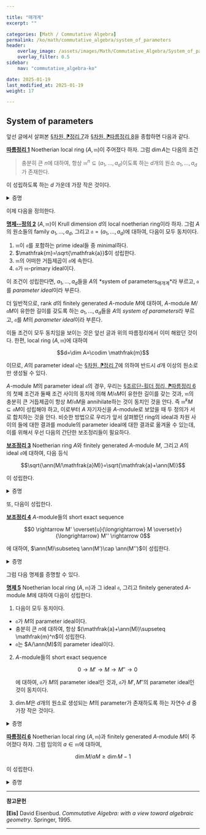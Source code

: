 ```yaml
---

title: "매개계"
excerpt: ""

categories: [Math / Commutative Algebra]
permalink: /ko/math/commutative_algebra/system_of_parameters
header:
    overlay_image: /assets/images/Math/Commutative_Algebra/System_of_parameters.png
    overlay_filter: 0.5
sidebar: 
    nav: "commutative_algebra-ko"

date: 2025-01-19
last_modified_at: 2025-01-19
weight: 17

---
```


## System of parameters

앞선 글에서 살펴본 [§차원, ⁋정리 7](/ko/math/commutative_algebra/Krull_dimension#thm7)과 [§차원, ⁋따름정리 8](/ko/math/commutative_algebra/Krull_dimension#cor8)을 종합하면 다음과 같다.

<div class="proposition" markdown="1">

<ins id="cor1">**따름정리 1**</ins> Noetherian local ring $(A, \mathfrak{m})$이 주어졌다 하자. 그럼 $\dim A$는 다음의 조건

> 충분히 큰 $n$에 대하여, 항상 $\mathfrak{m}^n\subseteq (a_1,\ldots, a_d)$이도록 하는 $d$개의 원소 $a_1,\ldots, a_d$가 존재한다. 

이 성립하도록 하는 $d$ 가운데 가장 작은 것이다.

</div>
<details class="proof" markdown="1">
<summary>증명</summary>

우선 $\mathfrak{m}^n\subseteq (a_1,\ldots, a_d)$라 가정하자. 그럼 [§조르단-횔더 정리, ⁋따름정리 8](/ko/math/commutative_algebra/Jordan-Holder_theorem#cor8)에 의하여 $\mathfrak{m}$은 $(a_1,\ldots, a_d)$를 포함하는 prime ideal 중 minimal한 것이다. 따라서 [§차원, ⁋정리 7](/ko/math/commutative_algebra/Krull_dimension#thm7)에 의하여 $\codim \mathfrak{m}\leq d$가 성립한다. 

반대로 $(A,\mathfrak{m})$이 $\dim A=d$를 만족한다 하자. 그럼 정의에 의하여, 길이 $d$의 supremum은 $\mathfrak{m}$에서 시작하는 prime ideal들의 chain에서 나오므로, 정확히 $\codim \mathfrak{m}$과 같다. 따라서, [§차원, ⁋따름정리 8](/ko/math/commutative_algebra/Krull_dimension#cor8)을 사용하면 $\mathfrak{m}$이 ideal $(a_1,\ldots, a_d)$를 포함하는 것 중 minimal한 prime이도록 할 수 있다. 그럼 $\mathfrak{m}$은 $A/(a_1,\ldots, a_d)$에서 유일한 prime ideal이 되므로, 이것이 정확히 $A/(a_1,\ldots, a_d)$의 nilradical이 되어야 하고 ([§국소화의 성질들, ⁋따름정리 8](/ko/math/commutative_algebra//ko/math/commutative_algebra/properties_of_localization#cor8)) 따라서 원하는 결과를 얻는다. 

</details>

이제 다음을 정의한다. 

<div class="definition" markdown="1">

<ins id="prop-def2">**명제--정의 2**</ins> $(A,\mathfrak{m})$이 Krull dimension $d$의 local noetherian ring이라 하자. 그럼 $A$의 원소들의 family $a_1,\ldots, a_d$, 그리고 $\mathfrak{a}=(a_1,\ldots, a_d)$에 대하여, 다음이 모두 동치이다.

1. $\mathfrak{m}$이 $\mathfrak{a}$를 포함하는 prime ideal들 중 minimal하다.
2. $\mathfrak{m}=\sqrt{\mathfrak{a}}$이 성립한다.
3. $\mathfrak{m}$의 어떠한 거듭제곱이 $\mathfrak{a}$에 속한다. 
4. $\mathfrak{a}$가 $\mathfrak{m}$-primary ideal이다. 

이 조건이 성립한다면, $a_1,\ldots, a_d$들을 $A$의 *system of parameters<sub>매개계</sub>*라 부르고, $\mathfrak{a}$를 *parameter ideal*이라 부른다.

더 일반적으로, rank $d$의 finitely generated $A$-module $M$에 대하여, $A$-module $M/\mathfrak{a}M$이 유한한 길이를 갖도록 하는 $a_1,\ldots, a_d$들을 $A$의 *system of parameters*라 부르고, $\mathfrak{a}$를 $M$의 *parameter ideal*이라 부른다. 

</div>

이들 조건이 모두 동치임을 보이는 것은 앞선 글과 위의 따름정리에서 이미 해왔던 것이다. 한편, local ring $(A, \mathfrak{m})$에 대하여 

$$d=\dim A=\codim \mathfrak{m}$$

이므로, $A$의 parameter ideal $\mathfrak{a}$는 [§차원, ⁋정리 7](/ko/math/commutative_algebra/Krull_dimension#thm7)에 의하여 반드시 $d$개 이상의 원소로만 생성될 수 있다. 

$A$-module $M$의 parameter ideal $\mathfrak{a}$의 경우, 우리는 [§조르단-횔더 정리, ⁋따름정리 6](/ko/math/commutative_algebra/Jordan-Holder_theorem#cor6)의 첫째 조건과 둘째 조건 사이의 동치에 의해 $M/\mathfrak{a}M$이 유한한 길이를 갖는 것과, $\mathfrak{m}$의 충분히 큰 거듭제곱이 항상 $M/\mathfrak{a}M$을 annihilate하는 것이 동치인 것을 안다. 즉 $\mathfrak{m}^k M \subseteq \mathfrak{a}M$이 성립해야 하고, 이로부터 $A$ 자기자신을 $A$-module로 보았을 때 두 정의가 서로 합치하는 것을 안다. 비슷한 방법으로 우리가 앞서 살펴봤던 ring의 ideal과 차원 사이의 들에 대한 결과를 module의 parameter ideal에 대한 결과로 옮겨올 수 있는데, 이를 위해서 우선 다음의 간단한 보조정리들이 필요하다.

<div class="proposition" markdown="1">

<ins id="lem3">**보조정리 3**</ins> Noetherian ring $A$와 finitely generated $A$-module $M$, 그리고 $A$의 ideal $\mathfrak{a}$에 대하여, 다음 등식

$$\sqrt{\ann(M/\mathfrak{a}M)}=\sqrt{\mathfrak{a}+\ann(M)}$$

이 성립한다.

</div>
<details class="proof" markdown="1">
<summary>증명</summary>

[§국소화의 성질들, ⁋따름정리 8](/ko/math/commutative_algebra//ko/math/commutative_algebra/properties_of_localization#cor8)에 의하여 $\ann(M/\mathfrak{a}M)$을 포함하는 prime ideal들의 집합과 $\mathfrak{a}+\ann(M)$을 포함하는 prime ideal들의 집합이 정확히 동일하다는 것을 보이면 충분하다. 이제 prime ideal $\mathfrak{p}$가 $\ann(M/\mathfrak{a}M)$을 포함하는 것은 [§국소화, ⁋명제 5](/ko/math/commutative_algebra/localization#prop5)에 의하여 $(M/\mathfrak{a}M)\_\mathfrak{p}\neq 0$인 것과 동치이다. 그럼 $(M/\mathfrak{a}M)\_\mathfrak{p}=M\_\mathfrak{p}/\mathfrak{a}M\_\mathfrak{p}\neq 0$인 것은, [§정수적 확장, ⁋보조정리 8](/ko/math/commutative_algebra/integral_extension#lem8)에 의하여, $M\_\mathfrak{p}\neq 0$이고 $\mathfrak{a}A\_\mathfrak{p}\subseteq \mathfrak{p}A\_\mathfrak{p}$인 것과 동치이다. 이는 다시 [§국소화의 성질들, ⁋따름정리 8](/ko/math/commutative_algebra//ko/math/commutative_algebra/properties_of_localization#cor8)에 의하여, $\mathfrak{p}\supseteq \ann(M)$이고 $\mathfrak{p}\supseteq \mathfrak{a}$인 것, 즉 $\mathfrak{p}\supseteq \mathfrak{a}+\ann(M)$인 것과 동치이므로 원하는 결과를 얻는다. 

</details>

또, 다음이 성립한다.

<div class="proposition" markdown="1">

<ins id="lem4">**보조정리 4**</ins> $A$-module들의 short exact sequence

$$0 \rightarrow M' \overset{u}{\longrightarrow} M \overset{v}{\longrightarrow} M'' \rightarrow  0$$

에 대하여, $\ann(M)\subseteq \ann(M')\cap \ann(M'')$이 성립한다.

</div>
<details class="proof" markdown="1">
<summary>증명</summary>

$a\in\ann(M)$이라 하면, 임의의 $x'\in M'$에 대하여 $u(ax')=au(x')=0$이고, $u$는 injective이므로 $ax'=0$이다. 비슷하게, 임의의 $x''\in M''$에 대하여, $v(x)=x''$를 만족하는 $x\in M$을 찾을 수 있고 그럼 $ax''=av(x)=v(ax)=0$이다. 이로부터 원하는 결과를 얻는다. 

</details>

그럼 다음 명제를 증명할 수 있다. 

<div class="proposition" markdown="1">

<ins id="prop5">**명제 5**</ins> Noetherian local ring $(A,\mathfrak{m})$과 그 ideal $\mathfrak{a}$, 그리고 finitely generated $A$-module $M$에 대하여 다음이 성립한다.

1. 다음이 모두 동치이다.
  - $\mathfrak{a}$가 $M$의 parameter ideal이다. 
  - 충분히 큰 $n$에 대하여, 항상 $(\mathfrak{a}+\ann(M))\supseteq \mathfrak{m}^n$이 성립한다.
  - $\mathfrak{a}$는 $A/\ann(M)$의 parameter ideal이다.
2. $A$-module들의 short exact sequence 
    
    $$0 \rightarrow M' \rightarrow M \rightarrow M'' \rightarrow 0$$

    에 대하여, $\mathfrak{a}$가 $M$의 parameter ideal인 것과, $\mathfrak{a}$가 $M',M''$의 parameter ideal인 것이 동치이다.
3. $\dim M$은 $d$개의 원소로 생성되는 $M$의 parameter가 존재하도록 하는 자연수 $d$ 중 가장 작은 것이다. 

</div>
<details class="proof" markdown="1">
<summary>증명</summary>



1. 첫 번째 동치는 정의이며, 두 번째 동치를 보이기 위해서는 우선 $\mathfrak{a}+\ann(M)$이 $\mathfrak{m}$의 거듭제곱을 포함하는 것과 $\sqrt{\mathfrak{a}+\ann(M)}=\mathfrak{m}$인 것이 동치이므로, 다음의 식
    
    $$\ann\left(\frac{A/\ann(M)}{\mathfrak{a}(A/\ann(M))}\right)=\mathfrak{a}+\ann(M)$$

    의 양 변에 radical을 취하면 원하는 결과를 얻는다. 
2. $\mathfrak{a}$가 $M$의 parameter ideal이라 하자. 그럼 $\ann(M)\subseteq \ann(M')\cap \ann(M'')$이므로 $\mathfrak{a}$가 이들의 parameter ideal인 것이 자명하다. 거꾸로 $A/\mathfrak{a}\otimes-$를 취해 얻어지는 다음의 exact sequence
    
    $$M'/\mathfrak{a}M' \rightarrow M/ \mathfrak{a}M \rightarrow M''/\mathfrak{a}M'' \rightarrow 0$$

    로부터, 만일 $M'/\mathfrak{a}M'$과 $M''/\mathfrak{a}M''$이 유한한 길이를 갖는다면 $M/\mathfrak{a}M$ 또한 그래야 한다는 것을 안다.
3. 정의에 의하여 $\dim M=\dim A/\ann(M)$이므로 첫째 결과와 [§차원, ⁋따름정리 8](/ko/math/commutative_algebra/Krull_dimension#cor8)로부터 자명하다. 

</details>

<div class="proposition" markdown="1">

<ins id="cor6">**따름정리 6**</ins> Noetherian local ring $(A, \mathfrak{m})$과 finitely generated $A$-module $M$이 주어졌다 하자. 그럼 임의의 $a\in \mathfrak{m}$에 대하여,

$$\dim M/ aM \geq \dim M-1$$

이 성립한다. 

</div>
<details class="proof" markdown="1">
<summary>증명</summary>

정의에 의하여, $\dim M/aM=d$라는 것은 ring $A/\ann(M/aM)$의 차원이 $d$라는 것이고, [명제 3](#prop3)의 첫째 결과로부터, $M/aM$의 system of parameters $a_1,\ldots, a_d\in A$가 존재한다는 것을 안다. 따라서 $M/(a, a_1,\ldots, a_d)M$ 또한 유한한 길이를 가지고, ideal $(a,a_1,\ldots, a_d)$가 parameter ideal이 된다. 

</details>

---

**참고문헌**

**[Eis]** David Eisenbud. *Commutative Algebra: with a view toward algebraic geometry*. Springer, 1995. 

---